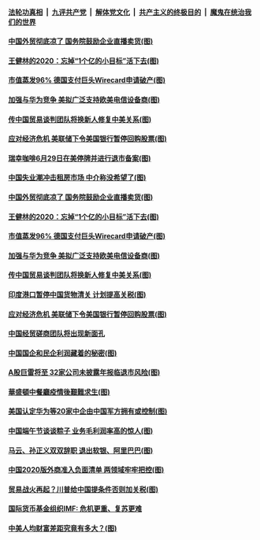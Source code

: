 

####  [法轮功真相](../../../../basic/blob/master/README.md?t=06271502) &nbsp;|&nbsp; [九评共产党](../../../../9ping.md/blob/master/README.md?t=06271502) &nbsp;|&nbsp; [解体党文化](../../../../jtdwh.md/blob/master/README.md?t=06271502)  &nbsp;|&nbsp; [共产主义的终极目的](../../../../gczydzjmd.md/blob/master/README.md?t=06271502) &nbsp;|&nbsp; [魔鬼在统治我们的世界](../../../../mgztzwmdsj.md/blob/master/README.md?t=06271502) 

#### [中国外贸彻底凉了 国务院鼓励企业直播卖货(图)](../pages/p5/937813.md?t=06271502) 

#### [王健林的2020：忘掉“1个亿的小目标”活下去(图)](../pages/p5/937834.md?t=06271502) 

#### [市值蒸发96% 德国支付巨头Wirecard申请破产(图)](../pages/p5/937805.md?t=06271502) 

#### [加强与华为竞争 美拟广泛支持欧美电信设备商(图)](../pages/p5/937802.md?t=06271502) 

#### [传中国贸易谈判团队将换新人修复中美关系(图)](../pages/p5/937793.md?t=06271502) 

#### [应对经济危机 美联储下令美国银行暂停回购股票(图)](../pages/p5/937760.md?t=06271502) 

#### [瑞幸咖啡6月29日在美停牌并进行退市备案(图)](../pages/p5/937854.md?t=06271502) 

#### [中国失业潮冲击租房市场 中介称没希望了(图)](../pages/p5/937808.md?t=06271502) 

#### [中国外贸彻底凉了 国务院鼓励企业直播卖货(图)](../pages/p5/937813.md?t=06271502) 

#### [王健林的2020：忘掉“1个亿的小目标”活下去(图)](../pages/p5/937834.md?t=06271502) 

#### [市值蒸发96% 德国支付巨头Wirecard申请破产(图)](../pages/p5/937805.md?t=06271502) 

#### [加强与华为竞争 美拟广泛支持欧美电信设备商(图)](../pages/p5/937802.md?t=06271502) 

#### [传中国贸易谈判团队将换新人修复中美关系(图)](../pages/p5/937793.md?t=06271502) 

#### [印度港口暂停中国货物清关 计划提高关税(图)](../pages/p5/937779.md?t=06271502) 

#### [应对经济危机 美联储下令美国银行暂停回购股票(图)](../pages/p5/937760.md?t=06271502) 

#### [中国经贸磋商团队将出现新面孔](../pages/p5/937736.md?t=06271502) 

#### [中国国企和民企利润藏着的秘密(图)](../pages/p5/937711.md?t=06271502) 

#### [A股巨雷将至 32家公司未披露年报临退市风险(图)](../pages/p5/937727.md?t=06271502) 

#### [華盛頓中餐廳疫情後艱難求生(图)](../pages/p5/937726.md?t=06271502) 

#### [美国认定华为等20家中企由中国军方拥有或控制(图)](../pages/p5/937724.md?t=06271502) 

#### [中国端午节谈谈粽子 业务毛利润率高的惊人(图)](../pages/p5/937695.md?t=06271502) 

#### [马云、孙正义双双辞职 退出软银、阿里巴巴(图)](../pages/p5/937690.md?t=06271502) 

#### [中国2020版外商准入负面清单 两领域牢牢把控(图)](../pages/p5/937687.md?t=06271502) 

#### [贸易战火再起？川普给中国提条件否则加关税(图)](../pages/p5/937682.md?t=06271502) 

#### [国际货币基金组织IMF: 危机更重、复苏更难](../pages/p5/937676.md?t=06271502) 

#### [中美人均财富差距究竟有多大？(图)](../pages/p5/937633.md?t=06271502) 

